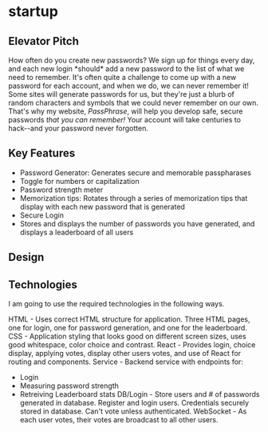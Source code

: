# startup

## Elevator Pitch
How often do you create new passwords? We sign up for things every day, and each new login \*should\* add a new password to the list of what we need to remember. It's often quite a challenge to come up with a new password for each account, and when we do, we can never remember it! Some sites will generate passwords for us, but they're just a blurb of random characters and symbols that we could never remember on our own. That's why my website, *PassPhrase*, will help you develop safe, secure passwords *that you can remember!* Your account will take centuries to hack--and your password never forgotten.

## Key Features
- Password Generator: Generates secure and memorable passpharases
- Toggle for numbers or capitalization
- Password strength meter
- Memorization tips: Rotates through a series of memorization tips that display with each new password that is generated
- Secure Login
- Stores and displays the number of passwords you have generated, and displays a leaderboard of all users

## Design


## Technologies
I am going to use the required technologies in the following ways.

HTML - Uses correct HTML structure for application. Three HTML pages, one for login, one for password generation, and one for the leaderboard.
CSS - Application styling that looks good on different screen sizes, uses good whitespace, color choice and contrast.
React - Provides login, choice display, applying votes, display other users votes, and use of React for routing and components.
Service - Backend service with endpoints for:
  - Login
  - Measuring password strength
  - Retreiving Leaderboard stats
DB/Login - Store users and # of passwords generated in database. Register and login users. Credentials securely stored in database. Can't vote unless authenticated.
WebSocket - As each user votes, their votes are broadcast to all other users.
